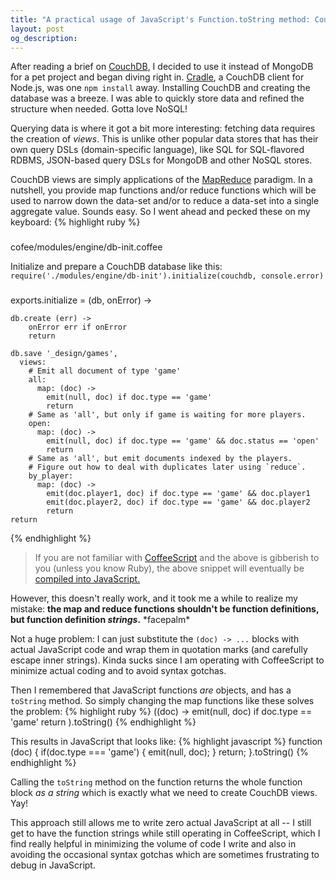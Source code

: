 ```yaml
---
title: "A practical usage of JavaScript's Function.toString method: CouchDB maps & reduces"
layout: post
og_description:
---
```


After reading a brief on [CouchDB](http://couchdb.apache.org/), I decided to use it instead of MongoDB for a pet project and
began diving right in. [Cradle](https://github.com/flatiron/cradle), a CouchDB client for Node.js, was one `npm install` away. Installing CouchDB and creating the database was a breeze. I was able to quickly store data
and refined the structure when needed. Gotta love NoSQL!

Querying data is where it got a bit more interesting: fetching data requires the creation
of *views*. This is unlike other popular data stores that has their own query DSLs (domain-specific language), like
SQL for SQL-flavored RDBMS, JSON-based query DSLs for MongoDB and other NoSQL stores.

CouchDB views are simply applications of the [MapReduce](http://en.wikipedia.org/wiki/MapReduce) paradigm. In a nutshell, you provide
map functions and/or reduce functions which will be used to narrow down the data-set and/or to reduce
a data-set into a single aggregate value. Sounds easy. So I went ahead and pecked these on my keyboard:
{% highlight ruby %}
###
 cofee/modules/engine/db-init.coffee

 Initialize and prepare a CouchDB database like this: `require('./modules/engine/db-init').initialize(couchdb, console.error)`
###
exports.initialize = (db, onError) ->

    db.create (err) ->
    	onError err if onError
    	return

    db.save '_design/games',
      views:
        # Emit all document of type 'game'
        all:
          map: (doc) ->
            emit(null, doc) if doc.type == 'game'
            return
        # Same as 'all', but only if game is waiting for more players.
        open:
          map: (doc) ->
            emit(null, doc) if doc.type == 'game' && doc.status == 'open'
            return
        # Same as 'all', but emit documents indexed by the players.
        # Figure out how to deal with duplicates later using `reduce`.
        by_player:
          map: (doc) ->
            emit(doc.player1, doc) if doc.type == 'game' && doc.player1
            emit(doc.player2, doc) if doc.type == 'game' && doc.player2
            return
    return
 {% endhighlight %}
<blockquote>
If you are not familiar with <a href="http://coffeescript.org/" target="_blank">CoffeeScript</a> and the above is gibberish to you (unless you know Ruby), the above
snippet will eventually be <a target="_blank" href="http://js2.coffee/#coffee/try:%23%23%23%0A%20cofee%2Fmodules%2Fengine%2Fdb-init.coffee%0A%0A%20Initialize%20and%20prepare%20a%20CouchDB%20database%20like%20this%3A%20%60require('.%2Fmodules%2Fengine%2Fdb-init').initialize(couchdb%2C%20console.error)%60%0A%23%23%23%0Aexports.initialize%20%3D%20(db%2C%20onError)%20-%3E%0A%20%20%20%20%0A%20%20%20%20db.create%20(err)%20-%3E%0A%20%20%20%20%09onError%20err%20if%20onError%0A%20%20%20%20%09return%0A%20%20%20%20%0A%20%20%20%20db.save%20'%2F_design%2Fgames'%2C%0A%20%20%20%20%20%20views%3A%0A%20%20%20%20%20%20%20%20%23%20Emit%20all%20document%20of%20type%20'game'%0A%20%20%20%20%20%20%20%20all%3A%0A%20%20%20%20%20%20%20%20%20%20map%3A%20(doc)%20-%3E%0A%20%20%20%20%20%20%20%20%20%20%20%20emit(null%2C%20doc)%20if%20doc.type%20%3D%3D%20'game'%0A%20%20%20%20%20%20%20%20%20%20%20%20return%0A%20%20%20%20%20%20%20%20%23%20Same%20as%20'all'%2C%20but%20only%20if%20game%20is%20waiting%20for%20more%20players.%0A%20%20%20%20%20%20%20%20open%3A%0A%20%20%20%20%20%20%20%20%20%20map%3A%20(doc)%20-%3E%0A%20%20%20%20%20%20%20%20%20%20%20%20emit(null%2C%20doc)%20if%20doc.type%20%3D%3D%20'game'%20%26%26%20doc.status%20%3D%3D%20'open'%0A%20%20%20%20%20%20%20%20%20%20%20%20return%0A%20%20%20%20%20%20%20%20%23%20Same%20as%20'all'%2C%20but%20emit%20documents%20indexed%20by%20the%20players.%0A%20%20%20%20%20%20%20%20%23%20Figure%20out%20how%20to%20deal%20with%20duplicates%20later%20using%20%60reduce%60.%0A%20%20%20%20%20%20%20%20by_player%3A%0A%20%20%20%20%20%20%20%20%20%20map%3A%20(doc)%20-%3E%0A%20%20%20%20%20%20%20%20%20%20%20%20emit(doc.player1%2C%20doc)%20if%20doc.type%20%3D%3D%20'game'%20%26%26%20doc.player1%0A%20%20%20%20%20%20%20%20%20%20%20%20emit(doc.player2%2C%20doc)%20if%20doc.type%20%3D%3D%20'game'%20%26%26%20doc.player2%0A%20%20%20%20%20%20%20%20%20%20%20%20return%0A%20%20%20%20return">
compiled into JavaScript.</a></blockquote>

However, this doesn't really work, and it took me a while to realize my mistake: <strong>the map and reduce functions shouldn't be
function definitions, but function definition <em>strings</em>.</strong> \*facepalm\*

Not a huge problem: I can just substitute the `(doc) -> ...` blocks with actual JavaScript code and wrap them in quotation marks (and carefully escape inner strings). Kinda
sucks since I am operating with CoffeeScript to minimize actual coding and to avoid syntax gotchas.

Then I remembered that JavaScript functions _are_ objects, and has a `toString` method.
So simply changing the map functions like these solves the problem:
{% highlight ruby %}
((doc) ->
    emit(null, doc) if doc.type == 'game'
    return
).toString()
 {% endhighlight %}

This results in JavaScript that looks like:
{% highlight javascript %}
function (doc) {
    if(doc.type === 'game') {
       emit(null, doc);
    }
    return;
}.toString()
 {% endhighlight %}

 Calling the `toString` method on the function returns the whole function block *as a string* which is exactly what
 we need to create CouchDB views. Yay!

This approach still allows me to write zero actual JavaScript at all -- I still get to have the function strings while
still operating in CoffeeScript, which I find really helpful in minimizing the volume of code I write and also in avoiding
the occasional syntax gotchas which are sometimes frustrating to debug in JavaScript.